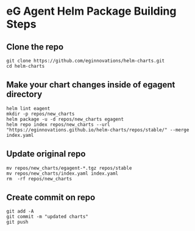 # eG Agent Helm Package Building Steps
## Clone the repo

    git clone https://github.com/eginnovations/helm-charts.git
    cd helm-charts

## Make your chart changes inside of egagent directory  

    helm lint eagent
    mkdir -p repos/new_charts
    helm package -u -d repos/new_charts egagent
    helm repo index repos/new_charts --url "https://eginnovations.github.io/helm-charts/repos/stable/" --merge index.yaml 

## Update original repo

    mv repos/new_charts/egagent-*.tgz repos/stable
    mv repos/new_charts/index.yaml index.yaml
    rm  -rf repos/new_charts

## Create commit on repo

    git add -A
    git commit -m "updated charts"
    git push
